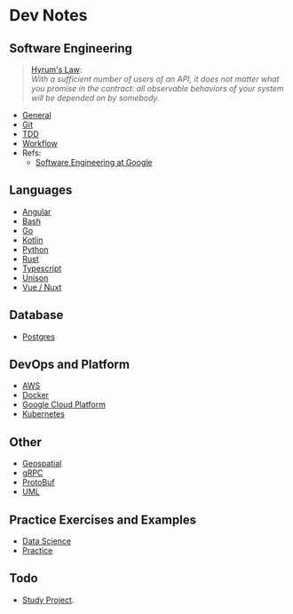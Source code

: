 # Dev Notes

## Software Engineering

> [Hyrum's Law](https://www.hyrumslaw.com):<br>
> _With a sufficient number of users of an API,
it does not matter what you promise in the contract:
all observable behaviors of your system
will be depended on by somebody._

- [General](general/)
- [Git](git/)
- [TDD](tdd/)
- [Workflow](workflow/)
- Refs:
    - [Software Engineering at Google](https://abseil.io/resources/swe_at_google.2.pdf)

## Languages

- [Angular](angular/)
- [Bash](bash/)
- [Go](go/)
- [Kotlin](kotlin/)
- [Python](python/)
- [Rust](rust/)
- [Typescript](typescript/)
- [Unison](unison/)
- [Vue / Nuxt](vue/)

## Database

- [Postgres](postgres/)

## DevOps and Platform

- [AWS](aws/)
- [Docker](docker/)
- [Google Cloud Platform](./gcp/)
- [Kubernetes](kubernetes/)

## Other

- [Geospatial](geospatial/)
- [gRPC](grpc/)
- [ProtoBuf](protobuf/)
- [UML](uml/)

## Practice Exercises and Examples

- [Data Science](datasci/)
- [Practice](practice/)

## Todo

- [Study Project](https://github.com/mikedonnici/dev/projects/1).


